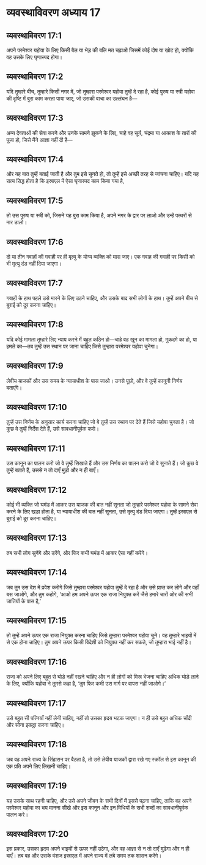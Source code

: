 # व्यवस्थाविवरण अध्याय 17

## व्यवस्थाविवरण 17:1
अपने परमेश्वर यहोवा के लिए किसी बैल या भेड़ की बलि मत चढ़ाओ जिसमें कोई दोष या खोट हो, क्योंकि वह उसके लिए घृणास्पद होगा।

## व्यवस्थाविवरण 17:2
यदि तुम्हारे बीच, तुम्हारे किसी नगर में, जो तुम्हारा परमेश्वर यहोवा तुम्हें दे रहा है, कोई पुरुष या स्त्री यहोवा की दृष्टि में बुरा काम करता पाया जाए, जो उसकी वाचा का उल्लंघन है—

## व्यवस्थाविवरण 17:3
अन्य देवताओं की सेवा करने और उनके सामने झुकने के लिए, चाहे वह सूर्य, चंद्रमा या आकाश के तारों की पूजा हो, जिसे मैंने आज्ञा नहीं दी है—

## व्यवस्थाविवरण 17:4
और यह बात तुम्हें बताई जाती है और तुम इसे सुनते हो, तो तुम्हें इसे अच्छी तरह से जांचना चाहिए। यदि यह सत्य सिद्ध होता है कि इस्राएल में ऐसा घृणास्पद काम किया गया है,

## व्यवस्थाविवरण 17:5
तो उस पुरुष या स्त्री को, जिसने यह बुरा काम किया है, अपने नगर के द्वार पर लाओ और उन्हें पत्थरों से मार डालो।

## व्यवस्थाविवरण 17:6
दो या तीन गवाहों की गवाही पर ही मृत्यु के योग्य व्यक्ति को मारा जाए। एक गवाह की गवाही पर किसी को भी मृत्यु दंड नहीं दिया जाएगा।

## व्यवस्थाविवरण 17:7
गवाहों के हाथ पहले उसे मारने के लिए उठने चाहिए, और उसके बाद सभी लोगों के हाथ। तुम्हें अपने बीच से बुराई को दूर करना चाहिए।

## व्यवस्थाविवरण 17:8
यदि कोई मामला तुम्हारे लिए न्याय करने में बहुत कठिन हो—चाहे वह खून का मामला हो, मुकदमे का हो, या हमले का—तब तुम्हें उस स्थान पर जाना चाहिए जिसे तुम्हारा परमेश्वर यहोवा चुनेगा।

## व्यवस्थाविवरण 17:9
लेवीय याजकों और उस समय के न्यायाधीश के पास जाओ। उनसे पूछो, और वे तुम्हें कानूनी निर्णय बताएंगे।

## व्यवस्थाविवरण 17:10
तुम्हें उस निर्णय के अनुसार कार्य करना चाहिए जो वे तुम्हें उस स्थान पर देते हैं जिसे यहोवा चुनता है। जो कुछ वे तुम्हें निर्देश देते हैं, उसे सावधानीपूर्वक करो।

## व्यवस्थाविवरण 17:11
उस कानून का पालन करो जो वे तुम्हें सिखाते हैं और उस निर्णय का पालन करो जो वे सुनाते हैं। जो कुछ वे तुम्हें बताते हैं, उससे न तो दाएँ मुड़ो और न ही बाएँ।

## व्यवस्थाविवरण 17:12
कोई भी व्यक्ति जो घमंड में आकर उस याजक की बात नहीं सुनता जो तुम्हारे परमेश्वर यहोवा के सामने सेवा करने के लिए खड़ा होता है, या न्यायाधीश की बात नहीं सुनता, उसे मृत्यु दंड दिया जाएगा। तुम्हें इस्राएल से बुराई को दूर करना चाहिए।

## व्यवस्थाविवरण 17:13
तब सभी लोग सुनेंगे और डरेंगे, और फिर कभी घमंड में आकर ऐसा नहीं करेंगे।

## व्यवस्थाविवरण 17:14
जब तुम उस देश में प्रवेश करोगे जिसे तुम्हारा परमेश्वर यहोवा तुम्हें दे रहा है और उसे प्राप्त कर लोगे और वहाँ बस जाओगे, और तुम कहोगे, ‘आओ हम अपने ऊपर एक राजा नियुक्त करें जैसे हमारे चारों ओर की सभी जातियों के पास है,’

## व्यवस्थाविवरण 17:15
तो तुम्हें अपने ऊपर एक राजा नियुक्त करना चाहिए जिसे तुम्हारा परमेश्वर यहोवा चुने। वह तुम्हारे भाइयों में से एक होना चाहिए। तुम अपने ऊपर किसी विदेशी को नियुक्त नहीं कर सकते, जो तुम्हारा भाई नहीं है।

## व्यवस्थाविवरण 17:16
राजा को अपने लिए बहुत से घोड़े नहीं रखने चाहिए और न ही लोगों को मिस्र भेजना चाहिए अधिक घोड़े लाने के लिए, क्योंकि यहोवा ने तुमसे कहा है, ‘तुम फिर कभी उस मार्ग पर वापस नहीं जाओगे।’

## व्यवस्थाविवरण 17:17
उसे बहुत सी पत्नियाँ नहीं लेनी चाहिए, नहीं तो उसका हृदय भटक जाएगा। न ही उसे बहुत अधिक चाँदी और सोना इकट्ठा करना चाहिए।

## व्यवस्थाविवरण 17:18
जब वह अपने राज्य के सिंहासन पर बैठता है, तो उसे लेवीय याजकों द्वारा रखे गए स्क्रॉल से इस कानून की एक प्रति अपने लिए लिखनी चाहिए।

## व्यवस्थाविवरण 17:19
यह उसके साथ रहनी चाहिए, और उसे अपने जीवन के सभी दिनों में इससे पढ़ना चाहिए, ताकि वह अपने परमेश्वर यहोवा का भय मानना सीखे और इस कानून और इन विधियों के सभी शब्दों का सावधानीपूर्वक पालन करे।

## व्यवस्थाविवरण 17:20
इस प्रकार, उसका हृदय अपने भाइयों से ऊपर नहीं उठेगा, और वह आज्ञा से न तो दाएँ मुड़ेगा और न ही बाएँ। तब वह और उसके वंशज इस्राएल में अपने राज्य में लंबे समय तक शासन करेंगे।
